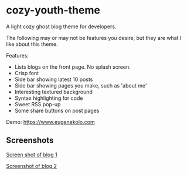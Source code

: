 cozy-youth-theme
=======
A light cozy ghost blog theme for developers. 

The following may or may not be features you desire, but they are what I like about this theme.

Features:
* Lists blogs on the front page. No splash screen.
* Crisp font
* Side bar showing latest 10 posts
* Side bar showing pages you make, such as 'about me'
* Interesting textured background
* Syntax highlighting for code
* Sweet RSS pop-up
* Some share buttons on post pages

Demo: https://www.eugenekolo.com

## Screenshots
[Screen shot of blog 1](http://i.imgur.com/fDwJ6dB.png)

[Screenshot of blog 2](http://i.imgur.com/ho4MDYe.png)
